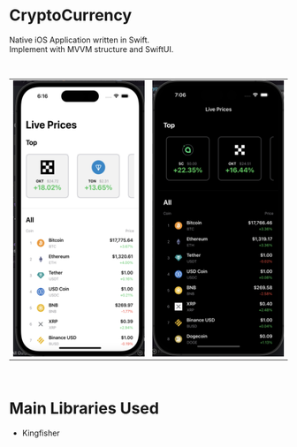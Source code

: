 # CryptoCurrency
Native iOS Application written in Swift.  
Implement with MVVM structure and SwiftUI.  

<br>
<table>
	<tr>
		<td>
			<img src="https://raw.githubusercontent.com/gy6543721/CryptoCurrency/main/pictures/001.png" width="240" height="500"/>
		</td>
		<td>
			<img src="https://raw.githubusercontent.com/gy6543721/CryptoCurrency/main/pictures/002.png" width="240" height="500"/>
		</td>
	</tr>
<table>
<br>

# Main Libraries Used
* Kingfisher

